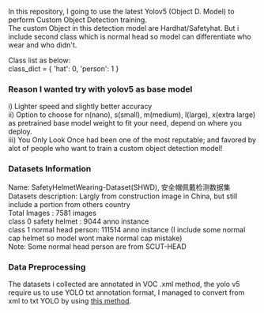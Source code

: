 In this repository, I going to use the latest Yolov5 (Object D. Model) to perform Custom Object Detection training.  
The custom Object in this detection model are Hardhat/Safetyhat. But i include second class which is normal head so model can differentiate who wear and who didn't.  

Class list as below:  
class_dict = { 'hat': 0, 'person': 1 }  

### Reason I wanted try with yolov5 as base model  
i) Lighter speed and slightly better accuracy  
ii) Option to choose for n(nano), s(small), m(medium), l(large), x(extra large) as pretrained base model weight to fit your need, depend on where you deploy.  
iii) You Only Look Once had been one of the most reputable; and favored by alot of people who want to train a custom object detection model!  


### Datasets Information  
Name: SafetyHelmetWearing-Dataset(SHWD), 安全帽佩戴检测数据集  
Datasets description: Largly from construction image in China, but still include a portion from others country  
Total Images              : 7581 images  
class 0 safety helmet     : 9044 anno instance  
class 1 normal head person: 111514 anno instance (I include some normal cap helmet so model wont make normal cap mistake)  
Note: Some normal head person are from SCUT-HEAD  

### Data Preprocessing
The datasets i collected are annotated in VOC .xml method, the yolo v5 require us to use YOLO txt annotation format, I managed to convert from xml to txt YOLO by using [this method](https://github.com/chua-dev/yolov5-xml-VOC_anno--to-txt-YOLO_format-). 
